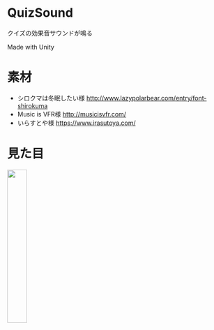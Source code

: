 # QuizSound
クイズの効果音サウンドが鳴る

Made with Unity

# 素材

- シロクマは冬眠したい様 http://www.lazypolarbear.com/entry/font-shirokuma
- Music is VFR様 http://musicisvfr.com/
- いらすとや様 https://www.irasutoya.com/

# 見た目
<img src="https://user-images.githubusercontent.com/17407690/45928467-193d4e00-bf7f-11e8-8355-c82eda61d309.jpg" width="30%">
